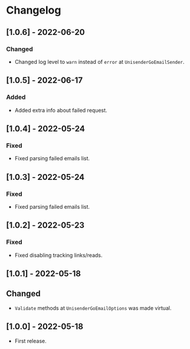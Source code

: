 # Changelog

## [1.0.6] - 2022-06-20

### Changed

- Changed log level to `warn` instead of `error` at `UnisenderGoEmailSender`.

## [1.0.5] - 2022-06-17

### Added
                       
- Added extra info about failed request.

## [1.0.4] - 2022-05-24

### Fixed
                       
- Fixed parsing failed emails list.

## [1.0.3] - 2022-05-24

### Fixed
                       
- Fixed parsing failed emails list.

## [1.0.2] - 2022-05-23

### Fixed

- Fixed disabling tracking links/reads.

## [1.0.1] - 2022-05-18

## Changed

- `Validate` methods at `UnisenderGoEmailOptions` was made virtual.

## [1.0.0] - 2022-05-18

- First release.
